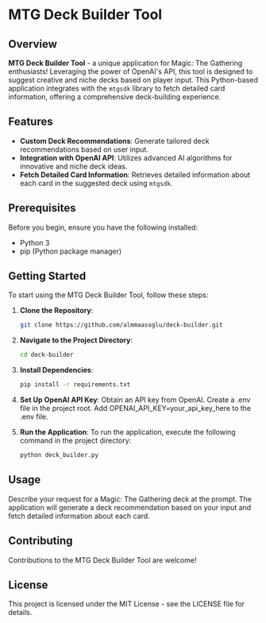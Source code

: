 # MTG Deck Builder Tool

## Overview
**MTG Deck Builder Tool** - a unique application for Magic: The Gathering enthusiasts! Leveraging the power of OpenAI's API, this tool is designed to suggest creative and niche decks based on player input. This Python-based application integrates with the `mtgsdk` library to fetch detailed card information, offering a comprehensive deck-building experience.

## Features
- **Custom Deck Recommendations**: Generate tailored deck recommendations based on user input.
- **Integration with OpenAI API**: Utilizes advanced AI algorithms for innovative and niche deck ideas.
- **Fetch Detailed Card Information**: Retrieves detailed information about each card in the suggested deck using `mtgsdk`.

## Prerequisites
Before you begin, ensure you have the following installed:
- Python 3
- pip (Python package manager)

## Getting Started
To start using the MTG Deck Builder Tool, follow these steps:

1. **Clone the Repository**:
   ```bash
   git clone https://github.com/almmaasoglu/deck-builder.git

2. **Navigate to the Project Directory**:
   ```bash
   cd deck-builder

3. **Install Dependencies**:
   ```bash
   pip install -r requirements.txt

4. **Set Up OpenAI API Key**:
   Obtain an API key from OpenAI.
   Create a .env file in the project root.
   Add OPENAI_API_KEY=your_api_key_here to the .env file.

5. **Run the Application**:
   To run the application, execute the following command in the project directory:
   ```bash
   python deck_builder.py
   
## Usage
Describe your request for a Magic: The Gathering deck at the prompt. The application will generate a deck recommendation based on your input and fetch detailed information about each card.

## Contributing
Contributions to the MTG Deck Builder Tool are welcome! 

## License
This project is licensed under the MIT License - see the LICENSE file for details.
